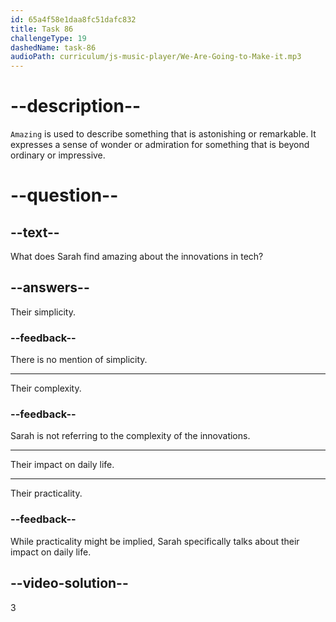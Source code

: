 ```yaml
---
id: 65a4f58e1daa8fc51dafc832
title: Task 86
challengeType: 19
dashedName: task-86
audioPath: curriculum/js-music-player/We-Are-Going-to-Make-it.mp3
---
```


<!--
AUDIO REFERENCE: 
Sarah: It's amazing how these innovations keep making our lives more interesting and connected.
-->

# --description--

`Amazing` is used to describe something that is astonishing or remarkable. It expresses a sense of wonder or admiration for something that is beyond ordinary or impressive.

# --question--

## --text--

What does Sarah find amazing about the innovations in tech?

## --answers--

Their simplicity.

### --feedback--

There is no mention of simplicity.

---

Their complexity.

### --feedback--

Sarah is not referring to the complexity of the innovations.

---

Their impact on daily life.

---

Their practicality.

### --feedback--

While practicality might be implied, Sarah specifically talks about their impact on daily life.

## --video-solution--

3
